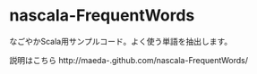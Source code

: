 nascala-FrequentWords
=====================

なごやかScala用サンプルコード。よく使う単語を抽出します。

説明はこちら http://maeda-.github.com/nascala-FrequentWords/